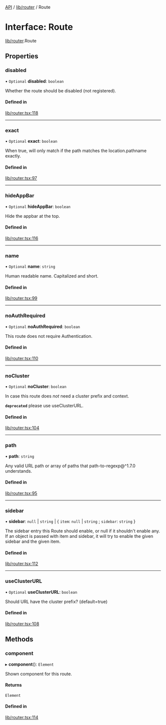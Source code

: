 [API](../API.md) / [lib/router](../modules/lib_router.md) / Route

# Interface: Route

[lib/router](../modules/lib_router.md).Route

## Properties

### disabled

• `Optional` **disabled**: `boolean`

Whether the route should be disabled (not registered).

#### Defined in

[lib/router.tsx:118](https://github.com/headlamp-k8s/headlamp/blob/072d2509b/frontend/src/lib/router.tsx#L118)

___

### exact

• `Optional` **exact**: `boolean`

When true, will only match if the path matches the location.pathname exactly.

#### Defined in

[lib/router.tsx:97](https://github.com/headlamp-k8s/headlamp/blob/072d2509b/frontend/src/lib/router.tsx#L97)

___

### hideAppBar

• `Optional` **hideAppBar**: `boolean`

Hide the appbar at the top.

#### Defined in

[lib/router.tsx:116](https://github.com/headlamp-k8s/headlamp/blob/072d2509b/frontend/src/lib/router.tsx#L116)

___

### name

• `Optional` **name**: `string`

Human readable name. Capitalized and short.

#### Defined in

[lib/router.tsx:99](https://github.com/headlamp-k8s/headlamp/blob/072d2509b/frontend/src/lib/router.tsx#L99)

___

### noAuthRequired

• `Optional` **noAuthRequired**: `boolean`

This route does not require Authentication.

#### Defined in

[lib/router.tsx:110](https://github.com/headlamp-k8s/headlamp/blob/072d2509b/frontend/src/lib/router.tsx#L110)

___

### noCluster

• `Optional` **noCluster**: `boolean`

In case this route does *not* need a cluster prefix and context.

**`deprecated`** please use useClusterURL.

#### Defined in

[lib/router.tsx:104](https://github.com/headlamp-k8s/headlamp/blob/072d2509b/frontend/src/lib/router.tsx#L104)

___

### path

• **path**: `string`

Any valid URL path or array of paths that path-to-regexp@^1.7.0 understands.

#### Defined in

[lib/router.tsx:95](https://github.com/headlamp-k8s/headlamp/blob/072d2509b/frontend/src/lib/router.tsx#L95)

___

### sidebar

• **sidebar**: ``null`` \| `string` \| { `item`: ``null`` \| `string` ; `sidebar`: `string`  }

The sidebar entry this Route should enable, or null if it shouldn't enable any. If an object is passed with item and sidebar, it will try to enable the given sidebar and the given item.

#### Defined in

[lib/router.tsx:112](https://github.com/headlamp-k8s/headlamp/blob/072d2509b/frontend/src/lib/router.tsx#L112)

___

### useClusterURL

• `Optional` **useClusterURL**: `boolean`

Should URL have the cluster prefix? (default=true)

#### Defined in

[lib/router.tsx:108](https://github.com/headlamp-k8s/headlamp/blob/072d2509b/frontend/src/lib/router.tsx#L108)

## Methods

### component

▸ **component**(): `Element`

Shown component for this route.

#### Returns

`Element`

#### Defined in

[lib/router.tsx:114](https://github.com/headlamp-k8s/headlamp/blob/072d2509b/frontend/src/lib/router.tsx#L114)
